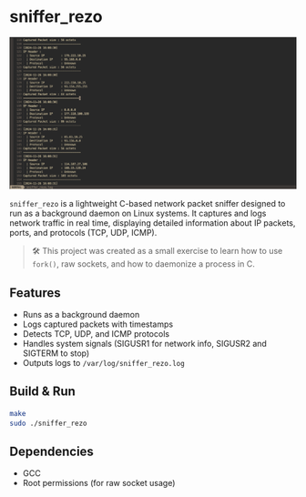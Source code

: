 # sniffer_rezo

![Banner](assets/screenshots/banner_1.png)

`sniffer_rezo` is a lightweight C-based network packet sniffer designed to run as a background daemon on Linux systems. It captures and logs network traffic in real time, displaying detailed information about IP packets, ports, and protocols (TCP, UDP, ICMP).

> 🛠️ This project was created as a small exercise to learn how to use `fork()`, raw sockets, and how to daemonize a process in C.


## Features

- Runs as a background daemon
- Logs captured packets with timestamps
- Detects TCP, UDP, and ICMP protocols
- Handles system signals (SIGUSR1 for network info, SIGUSR2 and SIGTERM to stop)
- Outputs logs to `/var/log/sniffer_rezo.log`


## Build & Run

```bash
make
sudo ./sniffer_rezo
````

## Dependencies

* GCC
* Root permissions (for raw socket usage)

